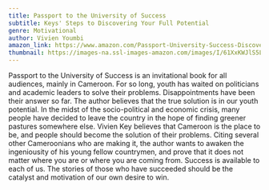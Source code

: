 ```yaml
---
title: Passport to the University of Success
subtitle: Keys' Steps to Discovering Your Full Potential
genre: Motivational
author: Vivien Youmbi
amazon_link: https://www.amazon.com/Passport-University-Success-Discovering-Potential/dp/164345871X/ref=tmm_pap_swatch_0?_encoding=UTF8&qid=1643367730&sr=8-1
thumbnail: https://images-na.ssl-images-amazon.com/images/I/61XxKWJlS5L.jpg
---
```

Passport to the University of Success is an invitational book for all audiences, mainly in Cameroon. For so long, youth has waited on politicians and academic leaders to solve their problems. Disappointments have been their answer so far. The author believes that the true solution is in our youth potential. In the midst of the socio-political and economic crisis, many people have decided to leave the country in the hope of finding greener pastures somewhere else. Vivien Key believes that Cameroon is the place to be, and people should become the solution of their problems. Citing several other Cameroonians who are making it, the author wants to awaken the ingeniousity of his young fellow countrymen, and prove that it does not matter where you are or where you are coming from. Success is available to each of us. The stories of those who have succeeded should be the catalyst and motivation of our own desire to win.